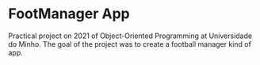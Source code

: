 # FootManager App
Practical project on 2021 of Object-Oriented Programming at Universidade do Minho. The goal of the project was to create a football manager kind of app.
